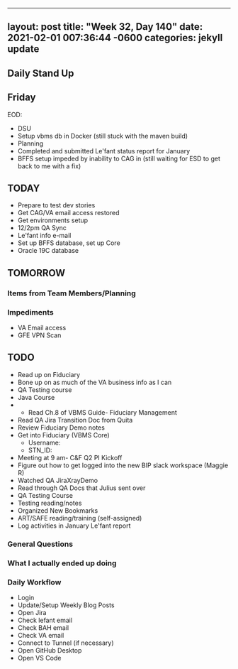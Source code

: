 
---
layout: post
title:  "Week 32, Day 140"
date:   2021-02-01 007:36:44 -0600
categories: jekyll update
---

## Daily Stand Up
## Friday
EOD:
* DSU
* Setup vbms db in Docker (still stuck with the maven build)
* Planning
* Completed and submitted Le'fant status report for January
* BFFS setup impeded by inability to CAG in (still waiting for ESD to get back to me with a fix)

## TODAY
* Prepare to test dev stories
* Get CAG/VA email access restored
* Get environments setup
* 12/2pm QA Sync
* Le'fant info e-mail
* Set up BFFS database, set up Core
* Oracle 19C database

## TOMORROW

### Items from Team Members/Planning

### Impediments
* VA Email access
* GFE VPN Scan

## TODO
* Read up on Fiduciary
* Bone up on as much of the VA business info as I can
* QA Testing course
* Java Course
* * Read Ch.8 of VBMS Guide- Fiduciary Management
* Read QA Jira Transition Doc from Quita
* Review Fiduciary Demo notes
* Get into Fiduciary (VBMS Core)
  * Username: 
  * STN_ID:
* Meeting at 9 am- C&F Q2 PI Kickoff
* Figure out how to get logged into the new BIP slack workspace (Maggie R)
* Watched QA JiraXrayDemo 
* Read through QA Docs that Julius sent over
* QA Testing Course
* Testing reading/notes
* Organized New Bookmarks
* ART/SAFE reading/training (self-assigned)
* Log activities in January Le'fant report

### General Questions  

### What I actually ended up doing


### Daily Workflow
* Login
* Update/Setup Weekly Blog Posts
* Open Jira
* Check lefant email
* Check BAH email
* Check VA email
* Connect to Tunnel (if necessary)
* Open GitHub Desktop
* Open VS Code